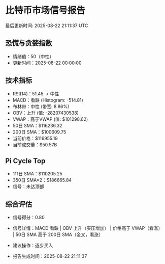 # 比特币市场信号报告

最后更新时间: 2025-08-22 21:11:37 UTC

## 恐慌与贪婪指数
- 情绪值：50（中性）
- 更新时间：2025-08-22 00:00:00

## 技术指标
- RSI(14)：51.45 → 中性
- MACD：看跌 (Histogram: -514.81)
- 布林带：中性 (带宽: 8.86%)
- OBV：上升 (值: -28207430538)
- VWAP：高于VWAP (值: $101298.62)
- 50日 SMA：$116236.32
- 200日 SMA：$100609.75
- 当前价格：$116955.19
- 当前成交量：$50.57B

## Pi Cycle Top
- 111日 SMA：$110205.25
- 350日 SMA×2：$186665.84
- 信号：未达顶部

## 综合评估
- 信号得分：0.80
- 信号详情：MACD 看跌 | OBV 上升（买压增加） | 价格高于 VWAP（看涨） | 50日 SMA 高于 200日 SMA（金叉，看涨）
- 建议操作：逐步买入

- 报告生成时间：2025-08-22 21:11:37